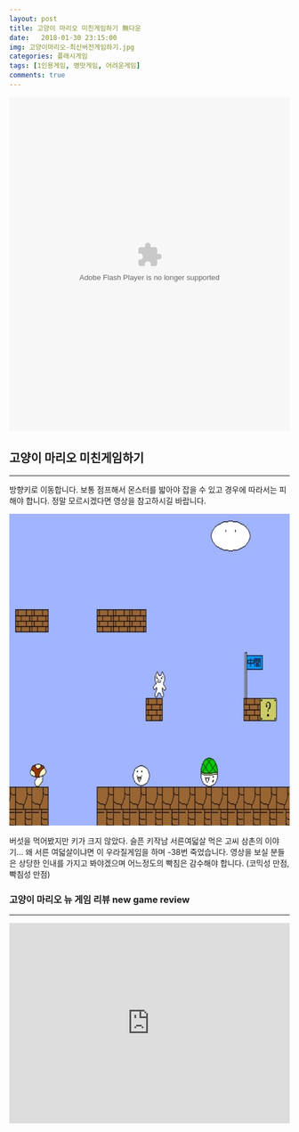 ```yaml
---
layout: post
title: 고양이 마리오 미친게임하기 無다운
date:   2018-01-30 23:15:00
img: 고양이마리오-최신버전게임하기.jpg
categories: 플래시게임
tags: [1인용게임, 병맛게임, 어려운게임]
comments: true
---
```



<embed src="http://cfile6.uf.tistory.com/media/2256A25057CE8880298723" type="application/x-shockwave-flash" width="100%" height="600">
<h2>고양이 마리오 미친게임하기</h2>

<hr />

방향키로 이동합니다. 보통 점프해서 몬스터를 밟아야 잡을 수 있고 경우에 따라서는 피해야 합니다. 정말 모르시겠다면 영상을 참고하시길 바랍니다.



<img class="alignnone size-full wp-image-308" src="/images/고양이마리오-최신버전게임하기.jpg" alt="" width="100%" height="560" />

버섯을 먹어봤지만 키가 크지 않았다. 슬픈 키작남 서른여덟살 먹은 고씨 삼촌의 이야기... 왜 서른 여덟살이냐면 이 우라질게임을 하며 -38번 죽었습니다. 영상을 보실 분들은 상당한 인내를 가지고 봐야겠으며 어느정도의 빡침은 감수해야 합니다. (코믹성 만점, 빡침성 만점)
<h3>고양이 마리오 뉴 게임 리뷰 new game review</h3>

<hr />

<iframe width="100%" height="360" src="https://www.youtube.com/embed/bZktCJCfk3U?rel=0" frameborder="0" allow="autoplay; encrypted-media" allowfullscreen></iframe>